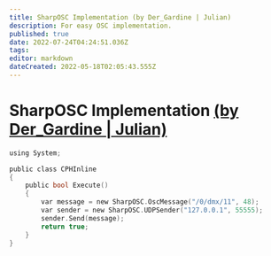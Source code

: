 ```yaml
---
title: SharpOSC Implementation (by Der_Gardine | Julian)
description: For easy OSC implementation.
published: true
date: 2022-07-24T04:24:51.036Z
tags: 
editor: markdown
dateCreated: 2022-05-18T02:05:43.555Z
---
```


# SharpOSC Implementation [(by Der_Gardine | Julian)](https://www.twitch.tv/der_gardine)
```c
using System;

public class CPHInline
{
	public bool Execute()
	{
		var message = new SharpOSC.OscMessage("/0/dmx/11", 48);
		var sender = new SharpOSC.UDPSender("127.0.0.1", 55555);
		sender.Send(message);
		return true;
	}
}
```